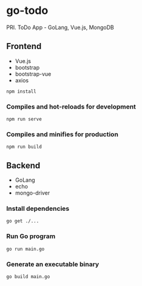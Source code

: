 # go-todo

PRI. ToDo App - GoLang, Vue.js, MongoDB

## Frontend
* Vue.js
* bootstrap
* bootstrap-vue
* axios

```
npm install
```

### Compiles and hot-reloads for development
```
npm run serve
```

### Compiles and minifies for production
```
npm run build
```

## Backend
* GoLang
* echo
* mongo-driver

### Install dependencies
```
go get ./...
```

### Run Go program
```
go run main.go
```

### Generate an executable binary
```
go build main.go
```